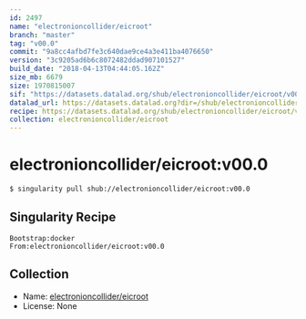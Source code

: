 ```yaml
---
id: 2497
name: "electronioncollider/eicroot"
branch: "master"
tag: "v00.0"
commit: "9a8cc4afbd7fe3c640dae9ce4a3e411ba4076650"
version: "3c9205ad6b6c8072482ddad907101527"
build_date: "2018-04-13T04:44:05.162Z"
size_mb: 6679
size: 1970815007
sif: "https://datasets.datalad.org/shub/electronioncollider/eicroot/v00.0/2018-04-13-9a8cc4af-3c9205ad/3c9205ad6b6c8072482ddad907101527.simg"
datalad_url: https://datasets.datalad.org?dir=/shub/electronioncollider/eicroot/v00.0/2018-04-13-9a8cc4af-3c9205ad/
recipe: https://datasets.datalad.org/shub/electronioncollider/eicroot/v00.0/2018-04-13-9a8cc4af-3c9205ad/Singularity
collection: electronioncollider/eicroot
---
```


# electronioncollider/eicroot:v00.0

```bash
$ singularity pull shub://electronioncollider/eicroot:v00.0
```

## Singularity Recipe

```singularity
Bootstrap:docker  
From:electronioncollider/eicroot:v00.0
```

## Collection

 - Name: [electronioncollider/eicroot](https://github.com/electronioncollider/eicroot)
 - License: None

